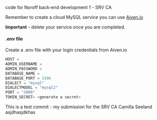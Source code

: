 code for Noroff back-end development 1 - SRV CA

Remember to create a cloud MySQL service you can use [Aiven.io](https://aiven.io)

**Important** - delete your service once you are completed.

#### .env file

Create a .env file with your login credentials from Aiven.io

```js
HOST =
ADMIN_USERNAME =
ADMIN_PASSWORD =
DATABASE_NAME =
DATABASE_PORT = 3306
DIALECT = "mysql"
DIALECTMODEL = "mysql2"
PORT = "3000"
TOKEN_SECRET= <generate a secret>
```

This is a test commit - my submission for the SRV CA
Camilla Seeland
asjdhasjdkhas
